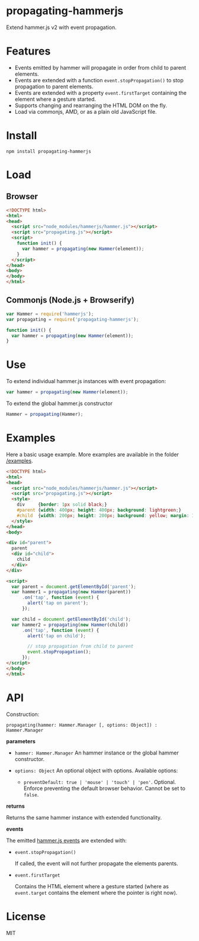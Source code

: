 propagating-hammerjs
====================

Extend hammer.js v2 with event propagation.

# Features

- Events emitted by hammer will propagate in order from child to parent
  elements.
- Events are extended with a function `event.stopPropagation()` to stop
  propagation to parent elements.
- Events are extended with a property `event.firstTarget` containing the
  element where a gesture started.
- Supports changing and rearranging the HTML DOM on the fly.
- Load via commonjs, AMD, or as a plain old JavaScript file.


# Install

    npm install propagating-hammerjs

# Load

## Browser

```html
<!DOCTYPE html>
<html>
<head>
  <script src="node_modules/hammerjs/hammer.js"></script>
  <script src="propagating.js"></script>
  <script>
    function init() {
      var hammer = propagating(new Hammer(element));
    }
  </script>
</head>
<body>
</body>
</html>
```

## Commonjs (Node.js + Browserify)

```js
var Hammer = require('hammerjs');
var propagating = require('propagating-hammerjs');

function init() {
  var hammer = propagating(new Hammer(element));
}
```


# Use

To extend individual hammer.js instances with event propagation:

```js
var hammer = propagating(new Hammer(element));
```

To extend the global hammer.js constructor

```js
Hammer = propagating(Hammer);
```

# Examples

Here a basic usage example.
More examples are available in the folder [/examples](./examples/).


```html
<!DOCTYPE html>
<html>
<head>
  <script src="node_modules/hammerjs/hammer.js"></script>
  <script src="propagating.js"></script>
  <style>
    div     {border: 1px solid black;}
    #parent {width: 400px; height: 400px; background: lightgreen;}
    #child  {width: 200px; height: 200px; background: yellow; margin: 10px;}
  </style>
</head>
<body>

<div id="parent">
  parent
  <div id="child">
    child
  </div>
</div>

<script>
  var parent = document.getElementById('parent');
  var hammer1 = propagating(new Hammer(parent))
      .on('tap', function (event) {
        alert('tap on parent');
      });

  var child = document.getElementById('child');
  var hammer2 = propagating(new Hammer(child))
      .on('tap', function (event) {
        alert('tap on child');

        // stop propagation from child to parent
        event.stopPropagation();
      });
</script>
</body>
</html>
```

# API

Construction:

    propagating(hammer: Hammer.Manager [, options: Object]) : Hammer.Manager

**parameters**

- `hammer: Hammer.Manager` An hammer instance or the global hammer constructor.

- `options: Object` An optional object with options. Available options:

  - `preventDefault: true | 'mouse' | 'touch' | 'pen'`. Optional. 
    Enforce preventing the default browser behavior. Cannot be set to `false`.

**returns**

Returns the same hammer instance with extended functionality.

**events**

The emitted [hammer.js events](http://hammerjs.github.io/api/#event-object) are
extended with:

-   `event.stopPropagation()`

    If called, the event will not further propagate the elements parents.

-   `event.firstTarget`

    Contains the HTML element where a gesture started (where as `event.target`
    contains the element where the pointer is right now).


# License

MIT

